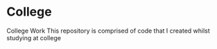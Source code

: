 # College
College Work
This repository is comprised of code that I created whilst studying at college
